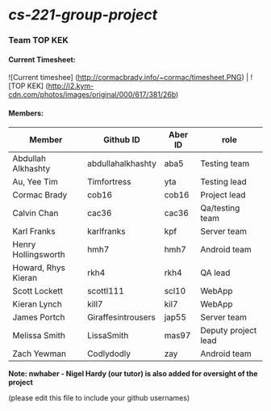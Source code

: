 # *cs-221-group-project*

### Team TOP KEK

#### Current Timesheet:

![Current timeshee] (http://cormacbrady.info/~cormac/timesheet.PNG) | ![TOP KEK] (http://i2.kym-cdn.com/photos/images/original/000/617/381/26b)


#### Members: 

| Member              | Github ID         | Aber ID      | role
----------------------| ------------------|--------------|----------
| Abdullah Alkhashty  | abdullahalkhashty | aba5         | Testing team
| Au, Yee Tim         | Timfortress       | yta          | Testing lead 
| Cormac Brady        | cob16             | cob16        | Project lead
| Calvin Chan         | cac36             | cac36        | Qa/testing team
| Karl Franks         | karlfranks        | kpf          | Server  team
| Henry Hollingsworth | hmh7              | hmh7         | Android  team
| Howard, Rhys Kieran | rkh4              | rkh4         | QA lead
| Scott Lockett       | scottl111         | scl10        | WebApp
| Kieran Lynch        | kill7             | kil7         | WebApp
| James Portch        | Giraffesintrousers| jap55        | Server  team
| Melissa Smith       | LissaSmith        | mas97        | Deputy project lead
| Zach Yewman         | Codlydodly        | zay          | Android team


**Note: nwhaber - Nigel Hardy (our tutor) is also added for oversight of the project**

  
(please edit this file to include your github usernames)


